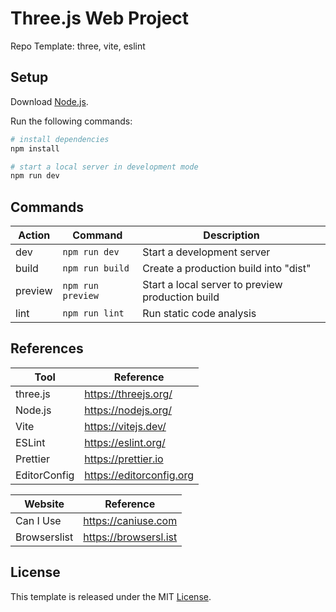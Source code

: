 # Three.js Web Project

Repo Template: three, vite, eslint

## Setup

Download [Node.js](https://nodejs.org/en/download/).

Run the following commands:

```bash
# install dependencies
npm install

# start a local server in development mode
npm run dev
```

## Commands

| Action  | Command           | Description                                      |
| ------- | ----------------- | ------------------------------------------------ |
| dev     | `npm run dev`     | Start a development server                       |
| build   | `npm run build`   | Create a production build into "dist"            |
| preview | `npm run preview` | Start a local server to preview production build |
| lint    | `npm run lint`    | Run static code analysis                         |

## References

| Tool         | Reference                |
| ------------ | ------------------------ |
| three.js     | https://threejs.org/     |
| Node.js      | https://nodejs.org/      |
| Vite         | https://vitejs.dev/      |
| ESLint       | https://eslint.org/      |
| Prettier     | https://prettier.io      |
| EditorConfig | https://editorconfig.org |

| Website      | Reference             |
| ------------ | --------------------- |
| Can I Use    | https://caniuse.com   |
| Browserslist | https://browsersl.ist |

## License

This template is released under the MIT [License](LICENSE).
